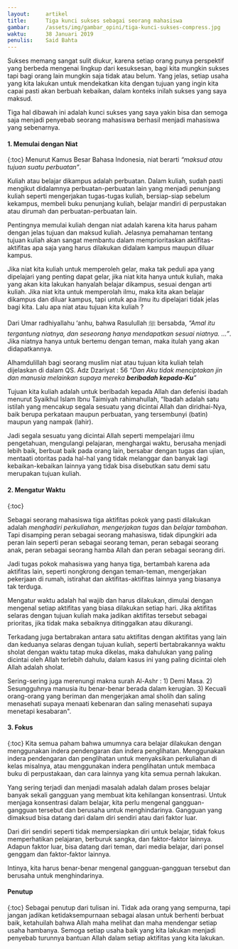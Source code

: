 ```yaml
---
layout:     artikel
title:      Tiga kunci sukses sebagai seorang mahasiswa
gambar:     /assets/img/gambar_opini/tiga-kunci-sukses-compress.jpg
waktu:      38 Januari 2019
penulis:    Said Bahta
---
```


Sukses memang sangat sulit diukur, karena setiap orang punya perspektif yang berbeda mengenai lingkup dari kesuksesan, bagi kita mungkin sukses tapi bagi orang lain mungkin saja tidak atau belum. Yang jelas, setiap usaha yang kita lakukan untuk mendekatkan kita dengan tujuan yang ingin kita capai pasti akan berbuah kebaikan, dalam konteks inilah sukses yang saya maksud. 

Tiga hal dibawah ini adalah kunci sukses yang saya yakin bisa dan semoga saja menjadi penyebab seorang mahasiswa berhasil menjadi mahasiswa yang sebenarnya.  

#### 1. Memulai dengan Niat
{:toc}
Menurut Kamus Besar Bahasa Indonesia, niat berarti _“maksud atau tujuan suatu perbuatan”_.
 
Kuliah atau belajar dikampus adalah perbuatan. Dalam kuliah, sudah pasti mengikut didalamnya perbuatan-perbuatan lain yang menjadi penunjang kuliah seperti mengerjakan tugas-tugas kuliah, bersiap-siap sebelum kekampus, membeli buku penunjang kuliah, belajar mandiri di perpustakan atau dirumah dan perbuatan-perbuatan lain.

Pentingnya memulai kuliah dengan niat adalah karena kita harus paham dengan jelas tujuan dan maksud kuliah. Jelasnya pemahaman tentang tujuan kuliah akan sangat membantu dalam memprioritaskan aktifitas-aktifitas apa saja yang harus dilakukan didalam kampus maupun diluar kampus. 

Jika niat kita kuliah untuk memperoleh gelar, maka tak peduli apa yang dipelajari yang penting dapat gelar, jika niat kita hanya untuk kuliah, maka yang akan kita lakukan hanyalah belajar dikampus, sesuai dengan arti kuliah. Jika niat kita untuk memperolah ilmu, maka kita akan belajar dikampus dan diluar kampus, tapi untuk apa ilmu itu dipelajari tidak jelas bagi kita. Lalu apa niat atau tujuan kita kuliah ?  

Dari Umar radhiyallahu ‘anhu, bahwa Rasulullah ﷺ bersabda, _“Amal itu tergantung niatnya, dan seseorang hanya mendapatkan sesuai niatnya. ...”_. Jika niatnya hanya untuk bertemu dengan teman, maka itulah yang akan didapatkannya. 

Alhamdulillah bagi seorang muslim niat atau tujuan kita kuliah telah dijelaskan di dalam QS. Adz Dzariyat : 56 _“Dan Aku tidak menciptakan jin dan manusia melainkan supaya mereka **beribadah kepada-Ku**”_

Tujuan kita kuliah adalah untuk beribadah kepada Allah dan defenisi ibadah menurut Syaikhul Islam Ibnu Taimiyah rahimahullah, “Ibadah adalah satu istilah yang mencakup segala sesuatu yang dicintai Allah dan diridhai-Nya, baik berupa perkataan maupun perbuatan, yang tersembunyi (batin) maupun yang nampak (lahir).

Jadi segala sesuatu yang dicintai Allah seperti mempelajari ilmu  pengetahuan, mengulangi pelajaran, menghargai waktu, berusaha menjadi lebih baik, berbuat baik pada orang lain, bersabar dengan tugas dan ujian, mentaati otoritas pada hal-hal yang tidak melanggar dan banyak lagi kebaikan-kebaikan lainnya yang tidak bisa disebutkan satu demi satu merupakan tujuan kuliah. 

#### 2. Mengatur Waktu 
{:toc}

Sebagai seorang mahasiswa tiga aktifitas pokok yang pasti dilakukan adalah _menghadiri perkuliahan, mengerjakan tugas_ dan _belajar tambahan_. Tapi disamping peran sebagai seorang mahasiswa, tidak dipungkiri ada peran lain seperti peran sebagai seorang teman, peran sebagai seorang anak, peran sebagai seorang hamba Allah dan peran sebagai seorang diri.

Jadi tugas pokok mahasiswa yang hanya tiga, bertambah karena ada aktifitas lain, seperti nongkrong dengan teman-teman, mengerjakan pekerjaan di rumah, istirahat dan aktifitas-aktifitas lainnya yang biasanya tak terduga.

Mengatur waktu adalah hal wajib dan harus dilakukan, dimulai dengan mengenal setiap aktifitas yang biasa dilakukan setiap hari. Jika aktifitas selaras dengan tujuan kuliah maka jadikan aktifitas tersebut sebagai prioritas, jika tidak maka sebaiknya ditinggalkan atau dikurangi. 

Terkadang juga bertabrakan antara satu aktifitas dengan aktifitas yang lain dan keduanya selaras dengan tujuan kuliah, seperti bertabrakannya waktu sholat dengan waktu tatap muka dikelas, maka dahulukan yang paling dicintai oleh Allah terlebih dahulu, dalam kasus ini yang paling dicintai oleh Allah adalah sholat.

Sering-sering juga merenungi makna surah Al-Ashr : 1) Demi Masa. 2) Sesungguhnya manusia itu benar-benar berada dalam kerugian. 3) Kecuali orang-orang yang beriman dan mengerjakan amal sholih dan saling menasehati supaya menaati kebenaran dan saling menasehati supaya menetapi kesabaran".  

#### 3. Fokus
{:toc}
Kita semua paham bahwa umumnya cara belajar dilakukan dengan menggunakan indera pendengaran dan indera penglihatan. Menggunakan indera pendengaran dan penglihatan untuk menyaksikan perkuliahan di kelas misalnya, atau menggunakan indera penglihatan untuk membaca buku di perpustakaan, dan cara lainnya yang kita semua pernah lakukan. 

Yang sering terjadi dan menjadi masalah adalah dalam proses belajar banyak sekali gangguan yang membuat kita kehilangan konsentrasi. Untuk menjaga konsentrasi dalam belajar, kita perlu mengenal gangguan-gangguan tersebut dan berusaha untuk menghindarinya. Gangguan yang dimaksud bisa datang dari dalam diri sendiri atau dari faktor luar. 

Dari diri sendiri seperti tidak mempersiapkan diri untuk belajar, tidak fokus memperhatikan pelajaran, berburuk sangka, dan faktor-faktor lainnya. Adapun faktor luar, bisa datang dari teman, dari media belajar, dari ponsel genggam dan faktor-faktor lainnya.

Intinya, kita harus benar-benar mengenal gangguan-gangguan tersebut dan berusaha untuk menghindarinya.

#### Penutup 
{:toc}
Sebagai penutup dari tulisan ini. Tidak ada orang yang sempurna, tapi jangan jadikan ketidaksempurnaan sebagai alasan untuk berhenti berbuat baik, ketahuilah bahwa Allah maha melihat dan maha mendengar setiap usaha hambanya. Semoga setiap usaha baik yang kita lakukan menjadi penyebab turunnya bantuan Allah dalam setiap aktifitas yang kita lakukan.